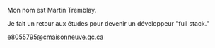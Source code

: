 Mon nom est Martin Tremblay.

Je fait un retour aux études pour devenir un développeur "full stack."


e8055795@cmaisonneuve.qc.ca

~~~~